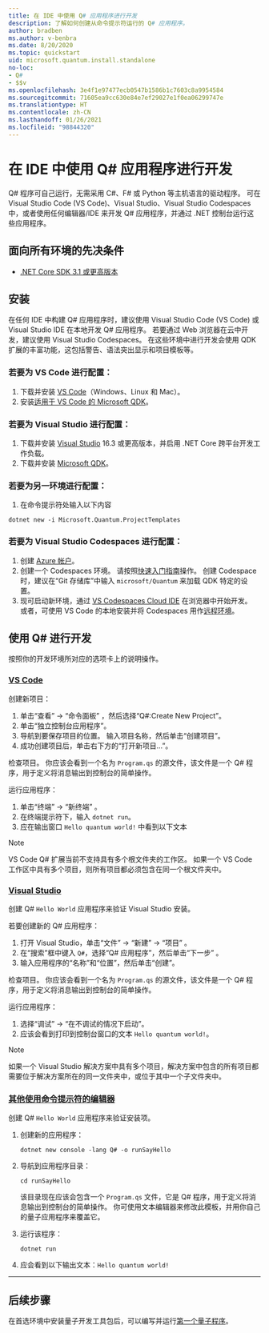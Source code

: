 ```yaml
---
title: 在 IDE 中使用 Q# 应用程序进行开发
description: 了解如何创建从命令提示符运行的 Q# 应用程序。
author: bradben
ms.author: v-benbra
ms.date: 8/20/2020
ms.topic: quickstart
uid: microsoft.quantum.install.standalone
no-loc:
- Q#
- $$v
ms.openlocfilehash: 3e4f1e97477ecb0547b1586b1c7603c8a9954584
ms.sourcegitcommit: 71605ea9cc630e84e7ef29027e1f0ea06299747e
ms.translationtype: HT
ms.contentlocale: zh-CN
ms.lasthandoff: 01/26/2021
ms.locfileid: "98844320"
---
```

# <a name="develop-with-no-locq-applications-in-an-ide"></a>在 IDE 中使用 Q# 应用程序进行开发

Q# 程序可自己运行，无需采用 C#、F# 或 Python 等主机语言的驱动程序。 可在 Visual Studio Code (VS Code)、Visual Studio、Visual Studio Codespaces 中，或者使用任何编辑器/IDE 来开发 Q# 应用程序，并通过 .NET 控制台运行这些应用程序。 

## <a name="prerequisites-for-all-environments"></a>面向所有环境的先决条件

- [.NET Core SDK 3.1 或更高版本](https://www.microsoft.com/net/download)

## <a name="installation"></a>安装

在任何 IDE 中构建 Q# 应用程序时，建议使用 Visual Studio Code (VS Code) 或 Visual Studio IDE 在本地开发 Q# 应用程序。 若要通过 Web 浏览器在云中开发，建议使用 Visual Studio Codespaces。 在这些环境中进行开发会使用 QDK 扩展的丰富功能，这包括警告、语法突出显示和项目模板等。 

### <a name="to-configure-for-vs-code"></a>若要为 VS Code 进行配置：

1. 下载并安装 [VS Code](https://code.visualstudio.com/download)（Windows、Linux 和 Mac）。
2. 安装[适用于 VS Code 的 Microsoft QDK](https://marketplace.visualstudio.com/items?itemName=quantum.quantum-devkit-vscode)。

### <a name="to-configure-for-visual-studio"></a>若要为 Visual Studio 进行配置：

1. 下载并安装 [Visual Studio](https://visualstudio.microsoft.com/downloads/) 16.3 或更高版本，并启用 .NET Core 跨平台开发工作负载。
2. 下载并安装 [Microsoft QDK](https://marketplace.visualstudio.com/items?itemName=quantum.DevKit)。

### <a name="to-configure-for-another-environment"></a>若要为另一环境进行配置： 

1. 在命令提示符处输入以下内容

```dotnetcli
dotnet new -i Microsoft.Quantum.ProjectTemplates
```

### <a name="to-configure-for-visual-studio-codespaces"></a>若要为 Visual Studio Codespaces 进行配置：

1. 创建 [Azure 帐户](https://azure.microsoft.com/free/)。
2. 创建一个 Codespaces 环境。 请按照[快速入门指南](https://docs.microsoft.com/visualstudio/codespaces/quickstarts/browser)操作。 创建 Codespace 时，建议在“Git 存储库”中输入 `microsoft/Quantum` 来加载 QDK 特定的设置。
3. 现可启动新环境，通过 [VS Codespaces Cloud IDE](https://online.visualstudio.com/environments) 在浏览器中开始开发。 或者，可使用 VS Code 的本地安装并将 Codespaces 用作[远程环境](https://docs.microsoft.com/visualstudio/online/how-to/vscode)。

## <a name="develop-with-no-locq"></a>使用 Q# 进行开发

按照你的开发环境所对应的选项卡上的说明操作。

### <a name="vs-code"></a>[VS Code](#tab/tabid-vscode)

创建新项目：

1. 单击“查看” -> “命令面板” ，然后选择“Q#:Create New Project”。
2. 单击“独立控制台应用程序”。
3. 导航到要保存项目的位置。 输入项目名称，然后单击“创建项目”。
4. 成功创建项目后，单击右下方的“打开新项目…”。

检查项目。 你应该会看到一个名为 `Program.qs` 的源文件，该文件是一个 Q# 程序，用于定义将消息输出到控制台的简单操作。

运行应用程序：

1. 单击“终端” -> “新终端” 。
2. 在终端提示符下，输入 `dotnet run`。
3. 应在输出窗口 `Hello quantum world!` 中看到以下文本

> [!NOTE]
> VS Code Q# 扩展当前不支持具有多个根文件夹的工作区。 如果一个 VS Code 工作区中具有多个项目，则所有项目都必须包含在同一个根文件夹中。

### <a name="visual-studio"></a>[Visual Studio](#tab/tabid-vs)

创建 Q# `Hello World` 应用程序来验证 Visual Studio 安装。

若要创建新的 Q# 应用程序：

1. 打开 Visual Studio，单击“文件” -> “新建” -> “项目”  。
2. 在“搜索”框中键入 `Q#`，选择“Q# 应用程序”，然后单击“下一步” 。
3. 输入应用程序的“名称”和“位置”，然后单击“创建”。


检查项目。 你应该会看到一个名为 `Program.qs` 的源文件，该文件是一个 Q# 程序，用于定义将消息输出到控制台的简单操作。

运行应用程序：

1. 选择“调试” -> “在不调试的情况下启动”。
2. 应该会看到打印到控制台窗口的文本 `Hello quantum world!`。

> [!NOTE]
> 如果一个 Visual Studio 解决方案中具有多个项目，解决方案中包含的所有项目都需要位于解决方案所在的同一文件夹中，或位于其中一个子文件夹中。  

### <a name="other-editors-with-the-command-prompt"></a>[其他使用命令提示符的编辑器](#tab/tabid-cmdline)

创建 Q# `Hello World` 应用程序来验证安装项。

1. 创建新的应用程序：

    ```dotnetcli
    dotnet new console -lang Q# -o runSayHello
    ```

1. 导航到应用程序目录：

    ```dotnetcli
    cd runSayHello
    ```

    该目录现在应该会包含一个 `Program.qs` 文件，它是 Q# 程序，用于定义将消息输出到控制台的简单操作。 你可使用文本编辑器来修改此模板，并用你自己的量子应用程序来覆盖它。 

1. 运行该程序：

    ```dotnetcli
    dotnet run
    ```

1. 应会看到以下输出文本：`Hello quantum world!`

***

## <a name="next-steps"></a>后续步骤

在首选环境中安装量子开发工具包后，可以编写并运行[第一个量子程序](xref:microsoft.quantum.quickstarts.qrng)。
